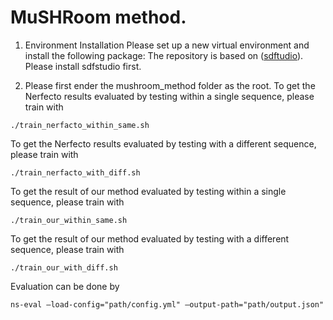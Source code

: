 # MuSHRoom method.
1. Environment Installation
Please set up a new virtual environment and install the following package:
The repository is based on ([sdftudio](https://github.com/autonomousvision/sdfstudio)). Please install sdfstudio first.

2. Please first ender the mushroom_method folder as the root.
To get the Nerfecto results evaluated by testing within a single sequence, please train with
```
./train_nerfacto_within_same.sh 
```

To get the Nerfecto results evaluated by testing with a different sequence, please train with
```
./train_nerfacto_with_diff.sh 
```


To get the result of our method evaluated by testing within a single sequence, please train with
```
./train_our_within_same.sh 
```

To get the result of our method evaluated by testing with a different sequence, please train with
```
./train_our_with_diff.sh 
```

Evaluation can be done by 
```
ns-eval —load-config="path/config.yml" —output-path="path/output.json"
```
